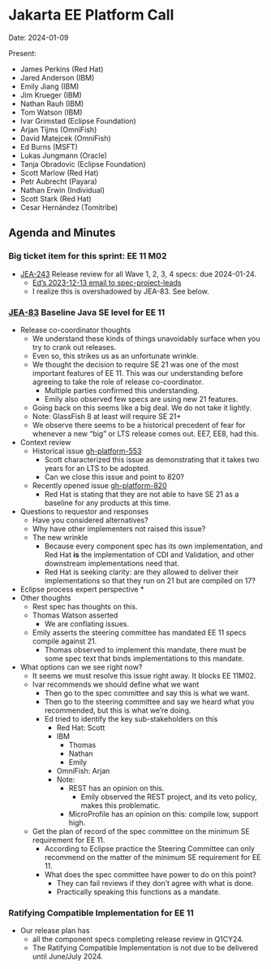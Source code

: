# Jakarta EE Platform Call

Date: 2024-01-09

Present:

* James Perkins (Red Hat)
* Jared Anderson (IBM)
* Emily Jiang (IBM)
* Jim Krueger (IBM)
* Nathan Rauh (IBM)
* Tom Watson (IBM)
* Ivar Grimstad (Eclipse Foundation)
* Arjan Tijms (OmniFish)
* David Matejcek (OmniFish)
* Ed Burns (MSFT)
* Lukas Jungmann (Oracle)
* Tanja Obradovic (Eclipse Foundation)
* Scott Marlow (Red Hat)
* Petr Aubrecht (Payara)
* Nathan Erwin (Individual)
* Scott Stark (Red Hat)
* Cesar Hernández (Tomitribe)

## Agenda and Minutes

### Big ticket item for this sprint: EE 11 M02
* [JEA-243](https://dev.azure.com/jakarta-ee-azdo/jakarta-ee-azdo/_workitems/edit/243) Release review for all Wave 1, 2, 3, 4 specs: due 2024-01-24.
    * [Ed’s 2023-12-13 email to spec-project-leads](https://www.eclipse.org/lists/jakartaee-spec-project-leads/msg00851.html)
    * I realize this is overshadowed by JEA-83. See below.

### [JEA-83](https://dev.azure.com/jakarta-ee-azdo/jakarta-ee-azdo/_workitems/edit/83) Baseline Java SE level for EE 11
* Release co-coordinator thoughts
    * We understand these kinds of things unavoidably surface when you try to crank out releases.
    * Even so, this strikes us as an unfortunate wrinkle.
    * We thought the decision to require SE 21 was one of the most important features of EE 11. This was our understanding before agreeing to take the role of release co-coordinator.
        * Multiple parties confirmed this understanding.
        * Emily also observed few specs are using new 21 features. 
    * Going back on this seems like a big deal. We do not take it lightly.
    * Note: GlassFish 8 at least will require SE 21+
    * We observe there seems to be a historical precedent of fear for whenever a new “big” or LTS release comes out. EE7, EE8, had this.
* Context review
    * Historical issue [gh-platform-553](https://github.com/jakartaee/jakartaee-platform/issues/553)
        * Scott characterized this issue as demonstrating that it takes two years for an LTS to be adopted.
        * Can we close this issue and point to 820?
    * Recently opened issue [gh-platform-820](https://github.com/jakartaee/platform/issues/820)
        * Red Hat is stating that they are not able to have SE 21 as a baseline for any products at this time.
* Questions to requestor and responses
    * Have you considered alternatives?
    * Why have other implementers not raised this issue?
    * The new wrinkle
        * Because every component spec has its own implementation, and Red Hat **is** the implementation of CDI and Validation, and other downstream implementations need that.
        * Red Hat is seeking clarity: are they allowed to deliver their implementations so that they run on 21 but are compiled on 17?
* Eclipse process expert perspective
    * 
* Other thoughts
    * Rest spec has thoughts on this.
    * Thomas Watson asserted 
        * We are conflating issues.
    * Emily asserts the steering committee has mandated EE 11 specs compile against 21.
        * Thomas observed to implement this mandate, there must be some spec text that binds implementations to this mandate.
* What options can we see right now?
    * It seems we must resolve this issue right away. It blocks EE 11M02.
    * Ivar recommends we should define what we want
        * Then go to the spec committee and say this is what we want.
        * Then go to the steering committee and say we heard what you recommended, but this is what we’re doing.
        * Ed tried to identify the key sub-stakeholders on this
            * Red Hat: Scott
            * IBM
                * Thomas
                * Nathan
                * Emily
            * OmniFish: Arjan
            * Note: 
                * REST has an opinion on this.
                    * Emily observed the REST project, and its veto policy, makes this problematic.
                * MicroProfile has an opinion on this: compile low, support high.
    * Get the plan of record of the spec committee on the minimum SE requirement for EE 11.
        * According to Eclipse practice the Steering Committee can only recommend on the matter of the minimum SE requirement for EE 11.
        * What does the spec committee have power to do on this point?
            * They can fail reviews if they don’t agree with what is done.
            * Practically speaking this functions as a mandate.

### Ratifying Compatible Implementation for EE 11
* Our release plan has 
    * all the component specs completing release review in Q1CY24.
    * The Ratifying Compatible Implementation is not due to be delivered until June/July 2024.
